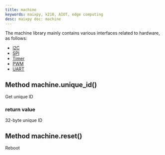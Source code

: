 ```yaml
---
title: machine
keywords: maixpy, k210, AIOT, edge computing
desc: maixpy doc: machine
---
```



The machine library mainly contains various interfaces related to hardware, as follows:

* [I2C](i2c.md)
* [SPI](spi.md)
* [Timer](timer.md)
* [PWM](pwm.md)
* [UART](uart.md)


## Method machine.unique_id()

Get unique ID


### return value

32-byte unique ID

## Method machine.reset()

Reboot
